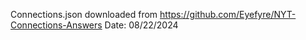 Connections.json downloaded from
https://github.com/Eyefyre/NYT-Connections-Answers
Date: 08/22/2024
